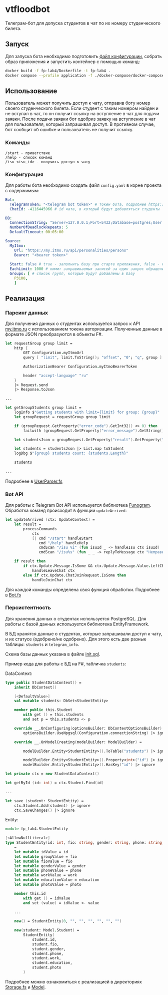 # vtfloodbot

Телеграм-бот для допуска студентов в чат по их номеру студенческого билета.

## Запуск

Для запуска бота необходимо подготовить [файл конфигурации](#конфигурация), собрать образ приложения и запустить контейнер с помощью команд:

```bash
docker build -f fp-lab4/Dockerfile -t fp-lab4 .  
docker compose --profile application -f ./docker-compose/docker-compose.yaml up -d --wait --quiet-pull
```

## Использование
Пользователь может получить доступ к чату, отправив боту номер своего студенческого билета. 
Если студент с таким номером найден и не вступал в чат, то он получит ссылку на вступление в чат для подачи заявки. 
После подачи заявки бот одобриз заявку на вступление в чат для пользователя, который запрашивал доступ. 
В противном случае, бот сообщит об ошибке и пользователь не получит ссылку.

### Команды
```
/start - приветствие
/help - список команд
/isu <isu_id> - получить доступ к чату
```
### Конфигурация
Для работы бота необходимо создать файл `config.yaml` в корне проекта с содержимым:

```yaml
Bot:
  TelegramToken: "<telegram bot token>" # токен бота, подробнее https://core.telegram.org/bots#how-do-i-create-a-bot
  ChatId: -4116445966 # id чата, в который будут добавляться студенты

DB:
  ConnectionString: "Server=127.0.0.1;Port=5432;Database=postgres;User Id=postgres;Password=postgres;"
  NumberOfDeadlockRepeats: 5
  DefaultTimeout: 00:05:00

Source:
  MyItmo:
    Url: "https://my.itmo.ru/api/personalities/persons"
    Bearer: "<bearer token>"
  
  Start: false # true - заполнить базу при старте приложения, false - не заполнять
  EachLimit: 1000 # лимит запрашиваемых записей за один запрос обращения к источнику
  Groups: [ # список групп, которые будут добавлены в базу
    P3100,
    ]
```

## Реализация

### Парсинг данных
Для получения данных о студентах используется запрос к API [my.itmo.ru](https://my.itmo.ru/api/personalities/persons) с использованием токена авторизации.
Полученные данные в формате JSON преобразуются в объекты F#.

```fsharp
let requestGroup group limit =
    http {
        GET Configuration.myItmoUrl
        query [ "limit", limit.ToString(); "offset", "0"; "q", group ]

        AuthorizationBearer Configuration.myItmoBearerToken

        header "accept-language" "ru"
    }
    |> Request.send
    |> Response.toJson

...

let getGroupStudents group limit =
    logInfo $"Getting students with limit={limit} for group: {group}"
    let groupRequest = requestGroup group limit

    if (groupRequest.GetProperty("error_code").GetInt32() <> 0) then
        failwith (groupRequest.GetProperty("error_message").GetString())

    let studentsJson = groupRequest.GetProperty("result").GetProperty("data").GetList()

    let students = studentsJson |> List.map toStudent
    logDbg $"{group} students count: {students.Length}"

    students
    
...
```
Подробнее в [UserParser.fs](fp-lab4/Service/UserParser.fs)

### Bot API
Для работы с Telegram Bot API используется библиотека [Funogram](https://github.com/Dolfik1/Funogram).
Обработка команд происходит в функции `updateArrived`:
```fsharp
let updateArrived (ctx: UpdateContext) =
    let result =
        processCommands
            ctx
            [| cmd "/start" handleStart
               cmd "/help" handleHelp
               cmdScan "/isu %i" (fun isuId _ -> handleIsu ctx isuId)
               cmdScan "/isu%s" (fun _ _ -> replyToMessage ctx "Неправильный формат команды!\nВведите /isu <ваш_ИСУ>") |]

    if result then
        if ctx.Update.Message.IsSome && ctx.Update.Message.Value.LeftChatMember.IsSome then
            handleLeaveChat ctx
        else if ctx.Update.ChatJoinRequest.IsSome then
            handleJoinChat ctx
```
Для каждой команды определена своя функция обработки.
Подробнее в [Bot.fs](fp-lab4/Service/Bot.fs)

### Персистентность
Для хранения данных о студентах используется PostgreSQL. 
Для работы с базой данных используется библиотека EntityFramework.

В БД хранятся данные о студентах, которые запрашивали доступ к чату, и их статусе (одобрено/не одобрено).
Для этого есть две разные таблицы: `students` и `telegram_info`.

Схема базы данных указана в файле [init.sql](docker-compose/postgres/init.sql).

Пример кода для работы с БД на F#, табличка `students`:

DataContext:
```fsharp
type public StudentDataContext() =
    inherit DbContext()

    [<DefaultValue>]
    val mutable students: DbSet<StudentEntity>

    member public this.Student
        with get () = this.students
        and set p = this.students <- p

    override __.OnConfiguring(optionsBuilder: DbContextOptionsBuilder) =
        optionsBuilder.UseNpgsql(Configuration.connectionString) |> ignore

    override __.OnModelCreating(modelBuilder: ModelBuilder) =

        modelBuilder.Entity<StudentEntity>().ToTable("students") |> ignore

        modelBuilder.Entity<StudentEntity>().Property<int>("id") |> ignore
        modelBuilder.Entity<StudentEntity>().HasKey("id") |> ignore

let private ctx = new StudentDataContext()

let getById (id: int) = ctx.Student.Find(id)

...

let save (student: StudentEntity) =
    ctx.Student.Add(student) |> ignore
    ctx.SaveChanges() |> ignore
```

Entity:
```fsharp
module fp_lab4.StudentEntity

[<AllowNullLiteral>]
type StudentEntity(id: int, fio: string, gender: string, phone: string, work: string, education: string, photo: string)
    =
    let mutable idValue = id
    let mutable groupValue = fio
    let mutable fioValue = fio
    let mutable genderValue = gender
    let mutable phoneValue = phone
    let mutable workValue = work
    let mutable educationValue = education
    let mutable photoValue = photo

    member this.id
        with get () = idValue
        and set (value) = idValue <- value
    
    ...

    new() = StudentEntity(0, "", "", "", "", "", "")

    new(student: Model.Student) =
        StudentEntity(
            student.id,
            student.fio,
            student.gender,
            student.phone,
            student.work,
            student.education,
            student.photo
        )
```
Подробнее можно ознакомиться c реализацией в директориях [Storage.fs](fp-lab4/Service/) и [Model](fp-lab4/Model/).